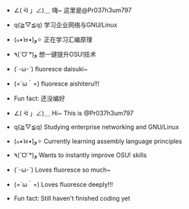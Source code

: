 -  ∠( ᐛ 」∠)＿ 嗨~ 这里是@Pr037h3um797
- q(≧▽≦q) 学习企业网络与GNU/Linux
- (๑•̀ㅂ•́)و✧ 正在学习汇编原理
- ٩(ˊᗜˋ*)و 想一键提升OSU!技术
- (´･ω･`) fluoresce daisuki~
- (=´ω｀=) fluoresce aishiteru!!!
-  Fun fact: 还没编好

- ∠( ᐛ 」∠)＿ Hi~ This is @Pr037h3um797
- q(≧▽≦q) Studying enterprise networking and GNU/Linux
- (๑•̀ㅂ•́)و✧ Currently learning assembly language principles
- ٩(ˊᗜˋ*)و Wants to instantly improve OSU! skills
- (´･ω･`) Loves fluoresce so much~
- (=´ω｀=) Loves fluoresce deeply!!!
- Fun fact: Still haven't finished coding yet




<!---
Pr037h3um797/Pr037h3um797 is a ✨ special ✨ repository because its `README.md` (this file) appears on your GitHub profile.
You can click the Preview link to take a look at your changes.
--->
